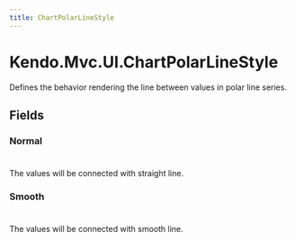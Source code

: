 ```yaml
---
title: ChartPolarLineStyle
---
```


# Kendo.Mvc.UI.ChartPolarLineStyle
Defines the behavior rendering the line between values in polar line series.


## Fields


### Normal
#
The values will be connected with straight line.

### Smooth
#
The values will be connected with smooth line.




